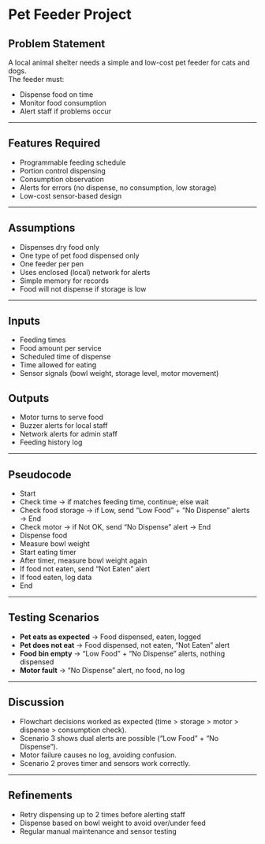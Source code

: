 # Pet Feeder Project

## Problem Statement
A local animal shelter needs a simple and low-cost pet feeder for cats and dogs.  
The feeder must:
- Dispense food on time  
- Monitor food consumption  
- Alert staff if problems occur  

---

## Features Required
- Programmable feeding schedule  
- Portion control dispensing  
- Consumption observation  
- Alerts for errors (no dispense, no consumption, low storage)  
- Low-cost sensor-based design  

---

## Assumptions
- Dispenses dry food only
- One type of pet food dispensed only  
- One feeder per pen  
- Uses enclosed (local) network for alerts  
- Simple memory for records  
- Food will not dispense if storage is low  

---

## Inputs
- Feeding times  
- Food amount per service
- Scheduled time of dispense  
- Time allowed for eating  
- Sensor signals (bowl weight, storage level, motor movement)  

## Outputs
- Motor turns to serve food  
- Buzzer alerts for local staff  
- Network alerts for admin staff  
- Feeding history log  

---

## Pseudocode
- Start  
- Check time → if matches feeding time, continue; else wait  
- Check food storage → if Low, send “Low Food” + “No Dispense” alerts → End  
- Check motor → if Not OK, send “No Dispense” alert → End  
- Dispense food  
- Measure bowl weight  
- Start eating timer  
- After timer, measure bowl weight again  
- If food not eaten, send “Not Eaten” alert  
- If food eaten, log data  
- End  

---

## Testing Scenarios
- **Pet eats as expected** → Food dispensed, eaten, logged  
- **Pet does not eat** → Food dispensed, not eaten, “Not Eaten” alert  
- **Food bin empty** → “Low Food” + “No Dispense” alerts, nothing dispensed  
- **Motor fault** → “No Dispense” alert, no food, no log  

---

## Discussion
- Flowchart decisions worked as expected (time > storage > motor > dispense > consumption check).  
- Scenario 3 shows dual alerts are possible (“Low Food” + “No Dispense”).  
- Motor failure causes no log, avoiding confusion.  
- Scenario 2 proves timer and sensors work correctly.  

---

## Refinements
- Retry dispensing up to 2 times before alerting staff  
- Dispense based on bowl weight to avoid over/under feed  
- Regular manual maintenance and sensor testing  

